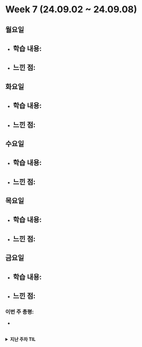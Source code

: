 # Week 7 (24.09.02 ~ 24.09.08)

## 월요일
- 학습 내용:
  - 
- 느낀 점:
  - 

## 화요일
- 학습 내용:
  - 
- 느낀 점:
  - 

## 수요일
- 학습 내용:
  - 
- 느낀 점:
  - 

## 목요일
- 학습 내용:
  - 
- 느낀 점:
  - 

## 금요일
- 학습 내용:
  - 
- 느낀 점:
  - 

### 이번 주 총평:
- 

<br>

<details markdown="1">
  <summary><b>지난 주차 TIL</b></summary>

# Week 6 (24.08.26 ~ 24.09.01)

## 월요일

- 학습 내용: 어깨 근육 파열 및 인대 부상 견골(?) 외부에 의한 감염 및 신경통증 으로 인해 불참
- 느낀 점: 어깨 근육 파열 및 인대 부상 견골(?) 외부에 의한 감염 및 신경통증 으로 인해 불참

## 화요일

- 학습 내용: 어깨 근육 파열 및 인대 부상 견골(?) 외부에 의한 감염 및 신경통증 으로 인해 불참
- 느낀 점: 어깨 근육 파열 및 인대 부상 견골(?) 외부에 의한 감염 및 신경통증 으로 인해 불참

## 수요일

- 학습 내용:
  CS강의 듣기 네트워크
- 느낀 점: 몸이 많이 낫질않아서 많은걸 하지못했다.

## 목요일

- 학습 내용:
  1. CS내용 정리 및 네트워크 강의 듣기(트래픽까지완료)
  2. 우리은행 지원
  3. CS스터디
- 느낀 점: 한동안 몸이 아팠기 때문에 못했던것들이 양이 많아서 다양하게 공부하지는 못했으나 / 치료를 많이 했기때문에 의자에 앉거나 팔을사용해도 신경통이 올라오지 않기 때문에 스터디에 계속 임하려고한다. 알고리즘을 한동안 놓았고 영어도 못했기 때문에 점차적으로 해야하고 CS스터디를 오늘 진행해 보았는데 알아도 설명하지 못하는 부분이 많았다. 금요일 저녁부터 알바를 하기때문에 내일은 또 시간이 많이 없을것 같다. 아침에는 병원에서 치료를 받아야하고 점심이후부터 스터디를 한다면 많은건 못하지만 그래도 할 수 있음에 감사하다.
  이번에 아프고 느낀것은 실비 보험에 들어야하고 몸이 예전같지않다. 살아있음에 기뻐하고...다치지말자 의료대란이라 병원가기가 쉽지않다.

## 금요일

- ## 학습 내용:
- ## 느낀 점:

### 이번 주 총평:

-

# Week 5 (24.08.19 ~ 24.08.23)

## 월요일

- 학습 내용:
  1. 알고리즘 11780 / 17779 게리멘더링문제와 플로이드 워셜 알고리즘문제
  2. 알고리즘 스터디
  3. 오픽챕터 한개 및 강의
- 느낀 점: 몸이 불편한관계로 오랜만에 스터디를 하였는데 너무 급하게 따라가려고하지말고 차근차근 다시 해나가려고 한다.
  오픽의 경우에는 나마의 스크립트도 만들어보고 chat gpt를 이용하여 회화연습을 해보려고 계획중이다.
  채용공고가 많이 올라오고 있으므로 이번부터는 채용에 도전해 보려고 한다. 하루에 30분이상이라도 채용공고를 확인하고 지원자격을 확인해보고
  준비해서 지원하겠다.
  포트폴리오같은경우는 정리가 잘 안돼있다.

## 화요일

- 학습 내용:
  1. 알고리즘
  2. CS
  3. 영어

앞으로 해야할일은

1. 정보처리기사 실기 준비
2. 자소서에 나의 역량을 쓰기가 부족한 느낌이다. 포트폴리오 작성을 좀더해보자
3. 자소서나 포트폴리오 작성할 것이 부족하기 때문에 개인 프로젝트 할 것을 생각해보자.
4. 개인적으로 알고링즘별로 문제풀어보기

- 느낀 점:
  할게 많은데 몸이 빨리나았으면 좋겠다.

## 수요일

- 학습 내용: 어깨 근육 파열 및 인대 부상 견골(?) 외부에 의한 감염 및 신경통증 으로 인해 불참
- 느낀 점: 어깨 근육 파열 및 인대 부상 견골(?) 외부에 의한 감염 및 신경통증 으로 인해 불참

## 목요일

- 학습 내용: 어깨 근육 파열 및 인대 부상 견골(?) 외부에 의한 감염 및 신경통증 으로 인해 불참
- 느낀 점: 어깨 근육 파열 및 인대 부상 견골(?) 외부에 의한 감염 및 신경통증 으로 인해 불참

## 금요일

- 학습 내용: 어깨 근육 파열 및 인대 부상 견골(?) 외부에 의한 감염 및 신경통증 으로 인해 불참
- 느낀 점: 어깨 근육 파열 및 인대 부상 견골(?) 외부에 의한 감염 및 신경통증 으로 인해 불참

---

# Week 4 (24.08.12 ~ 24.08.16)

> 한 주 총평: 어깨 근육 파열 및 인대 부상 견골(?) 외부에 의한 감염 및 신경통증 으로 인해 불참

# Week 3 (24.08.05 ~ 24.08.09)

## 월요일

- 학습 내용:

1. 알고리즘 백준 1068 재시도(약간 수정)
2. 알고리즘 스터디
3. 독후감? 작성
4. CS스터디 준비
5. 오픽 1챕터 하기

- 느낀 점:
  알고리즘의 경우 1068이 다른 사람들과 많이 달랐다. 일단은 내가쓴 코드가 다른사람에 비해서 "비효율적이다"라고 생각이 들만큼 코드가 굉장히 길었다.
  나름 풀면서 꼭 필요한 부분이다 라고 생각하면서 풀었지만 너무 길었다. 알고리즘은 경험이 중요하다고 생각하기 때문에 더 많이 경험하는 방향으로 진행하면 될것이라고 생각한다.
  독서를 시작한것은 글을 쓰거나 아니면 생각하는 방법에 부족함을 느끼기 때문이었는데 생각 외로 책이 주는 교휸이 마음이나 생각에 많이 와닿는듯하다. 또한 실용적이기도 하다.
  스토리라는 키워드가 존재했는데 앞으로 자소서같은것을 쓸때는 어떤 스토리가 기업이 원할까 어떻게 관심을 이끌수 있을까 생각할 듯 하다.
  CS는 이번에 방식이 바뀌었다. 이번에는 디자인패턴쪽을 재차 하게 되었는데 방식이 바뀌었기 때문에 디자인 패턴에 대한 나의 생각과 구현, 그리고 좀더 깊게 알아보고자 했다.
  하지만 우선 생각이라는 어떤식으로 적어나가야할지 어려웠고 처음인 방식이다보니 어떤식으로 진행해야할지 어려움이 있다. 차근차근 해내야 겠다.
  오픽또한 아직까지 어려움이 있다. 강의나 스크립트나 책이나 늘고 있다는 생각이 들지 않는다. 방법에 대해서 다시 생각해 보겠다..

## 화요일

- 학습 내용: 어깨 근육 파열 및 인대 부상 견골(?) 외부에 의한 감염 및 신경통증 으로 인해 불참
- 느낀 점:

## 수요일

- 학습 내용: 어깨 근육 파열 및 인대 부상 견골(?) 외부에 의한 감염 및 신경통증 으로 인해 불참
- 느낀 점:

## 목요일

- 학습 내용: 어깨 근육 파열 및 인대 부상 견골(?) 외부에 의한 감염 및 신경통증 으로 인해 불참
- 느낀 점:

## 금요일

- 학습 내용: 어깨 근육 파열 및 인대 부상 견골(?) 외부에 의한 감염 및 신경통증 으로 인해 불참
- 느낀 점:

---

> 한 주 총평: 어깨 근육 파열 및 인대 부상 견골(?) 외부에 의한 감염 및 신경통증 으로 인해 불참

# Week 2 (24.07.29 ~ 24.08.02)

## 월요일

- 학습 내용:
  1. 알고리즘 백준 2611(시간초과)위상정렬 -> 미해결
  2. 알고리즘 스터디
  3. 독서토론 준비
- 느낀 점: DP쪽에 좀 약한듯하다 머리속에 그림이 그려지지 않았다. 금일은 병원을 다녀와서 오전시간이 없었고 오후에 스터디를 했으며 이후에는
  독서토론을 준비해야하기때문에(미리 준비를 못함) 많은 것을 하지는 못해서 아쉬운 날이다.

## 화요일

- 학습 내용:

  1. 알고리즘 백준 1개 3273(투포인터)
  2. 독서내용 생각 및 정리(일부)
  3. CS스터디 준비(메모리/ 스레드와 멀티프로세싱) 면접을위한CS전공 지식노트
  4. CS스터디외 딥한 CS 공부/ 나혼자 공부하는 운영체제 (일부)
     <img src="etc/2024-07-30.png" alt="독서 내용정리 일부" width="500">

- 느낀 점:
  1. 투포인터에 대해서 이전에 한번했을때 참여하지 못했었기 때문에 처음 접하였는데 코드를 확인하지않고 알고리즘이 작동하는 방식에 대해서 먼저 이해해보려고 했기 때문에 수월하게 풀었다. 다음에도 이런식으로 진행하려고한다. 강의를 시청하는 방식이었다.
  2. CS스터디를 준비하기 위해서 스레드와 멀티프로세싱 파트쪽을 읽어보았다. 이전에 앞쪽에서 공부했던 내용들이 점차적으로 생각이 안나는 경우가 많았기 때문에 헷갈리는 단어가 나오면 검색하면서 진행하였는데 시간이 오래 걸렸다. 하지만 모든 내용을 탄탄하게 아는것이 중요하다고 생각하기 때문에 계속이런식으로 진행하려고한다. 또한 조금더 심화학습을 위해 다음책을 구매하였기 때문에 내일은 그것을 살펴볼 예정이다.
  3. 이번에 읽은 책은 SAME AS EVER이라는 책이고 내가 고른 책이다. 최근에 읽은 책이 얼마 되지는 않지만 추천한다.

## 수요일

- 학습 내용:

1.  알고리즘 백준 1개 110066(dp 와 prefix)
2.  CS스터디 준비 (메모리/ 스레드와 멀티프로세싱) 나혼자 공부하는 운영체제 / CS노션정리

- 느낀 점:
  우선 누적합 구간합에 대해서는 이해했고 dp도 사실 같은 비슷한 맥락이라고 생각하고 있다. 하지만 본문제에 적용하는 방법에 대해서 생각하지 못하였고, 블로그와 지피티를 참고하였다. 그럼에도 그 논리가 이해되지 않았기 때문에 다시한번 살펴보려고한다. 또한 python으로 실행시 시간초과가 발생하였기 때문에 pypy3로 제출하였는데 pypy는 python의 시간이 오래걸리는 단점을 보완하기 위해여 JIT컴파일이라는 것을 도입한 것이라고한다. 쉬게말해 인터프리터를 하면서 자주쓰는 코드를 캐시에 저장하여 사용한다고 하는데 정확하지는 않다. 한번 다시 원리를 이해할 필요가 있다.
  CS스터는 무난하게 진행하였다.

## 목요일

- 학습 내용:

1. CS스터디 준비
2. CS스터디
3. 오픽 강의듣기

- 느낀 점: 목요일정도에 오면 약간 지치는 면이 있다.

## 금요일

- 학습 내용: 어꺠 충돌 증후군과 몸살로인해 참여했으나 제대로 하지 못했다.
- 느낀 점: 몸관리도 잘해야겠다는 생각이 들었고 다음주부터는 재활운동으로 운동을 다시 시작해 보려고한다.

---

> 한 주 총평:
> 계획에 문제가 있는것인가 일주일 목표를 지정하는것이 좋은것인가 생각해보았다. 생각보다 열심히 하지않은듯했고 다음주는 꼭 열심히 이보다 더 열심히 할 수는 없겠다.에 도달하고 싶다.

# Week 1 (24.07.22 ~ 24.07.26)

## 월요일

- 학습 내용:
  1. 금일 스케줄 정리
  2. 알고리즘 스터디 문제 중 1문제 디버깅
  3. cs스터디(면접을 위한 cs 전공지식노트) 읽기
  4. 알고리즘 스터디
  5. 오픽 챕터1
  6. 알고리즘 한문제 풀기 (문제 미정)
  7. 자기전에 책읽기(Same as Ever)
- 느낀 점:
  아침을 조금 일찍시작하는게 보람차게 느껴졌고
  CS의 경우 공룡책을 살지 나혼공을 살지 아직 정하지 못했기 때문에 정해서 구매하고 내일이나 내일모레 한번 읽어보려고한다.
  오픽의경우 아직 감을 못잡겠다. 책에서는 스크립트를 외우지 말고 하라고 하는데 어느정도까지 가능할지 실제로 해본적이 없어서 아직은 잘 모르겠다.
  책을 3권정도 구비해놨기 때문에 빠르게 해가려고 생각중이고... 시험은 한권부터 끝내고 시작하려고한다. 10일정도 예정이다.
  알고리즘의 경우는 많이 풀어보는게 중요하다고 생각이 들고 반복적으로 푸는것도 중요할 것이라고 생각하기 때문에 쉬운문제라도 하루에 하나씩 풀어보려고한다.

## 화요일

- 학습 내용:
  1. 금일 스케줄 정리
  2. 알고리즘 스터디문제 풀기(실패 2611)
  3. 오픽 2챕터
  4. CS정리 노션
- 느낀 점:
  알고리즘이 생각보다 여려워서 1일1알고를 실패했다. 실버나 브론즈로 대체할 예정이긴하나 아쉬웠다.
  오픽이 생각보다 어렵게 느껴진다. 문장을 길게 말할수 있을지 걱정이된다.
  CS정리가 생각보다 어렵다. 책에 내용이 부실해서 그런듯하다. 다른방법이 절실히다.

## 수요일

- 학습 내용:
  1. 알고리즘 스터디 문제 풀기
  2. CS 정리
- 느낀 점: 알고리즘이 생각보다 부실하다고 생각된다.

## 목요일

- 학습 내용:
  1. 알고리즘 스터디 문제 풀기
  2. CS 정리
- 느낀 점: 스터디문제를 차근차근 해내어 미리 풀어 내어 잘했다고 생각이 들고 컴퓨팅 사고에 cs가 도움이 되는것 같다.

## 금요일

- 학습 내용:
  1. 알고리즘 스터디 문제 풀기
  2. CS 정리
- 느낀 점: 지각 1회를 달성하였다 앞으로 늦지 않을 예정이다.

---

> 한 주 총평: 성실하게 이행하지 못한듯하여 다음오는주에는 성실히 임할 예정이다.

</details>